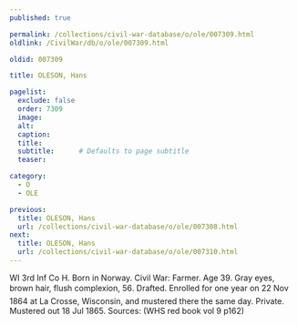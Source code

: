 ```yaml
---
published: true

permalink: /collections/civil-war-database/o/ole/007309.html
oldlink: /CivilWar/db/o/ole/007309.html

oldid: 007309

title: OLESON, Hans

pagelist:
  exclude: false
  order: 7309
  image: 
  alt:
  caption:
  title:
  subtitle:      # Defaults to page subtitle
  teaser:

category: 
  - O 
  - OLE

previous:
  title: OLESON, Hans
  url: /collections/civil-war-database/o/ole/007308.html  
next:
  title: OLESON, Hans
  url: /collections/civil-war-database/o/ole/007310.html   
---
```

WI 3rd Inf Co H. Born in Norway. Civil War: Farmer. Age 39. Gray eyes, brown hair, flush complexion, 5&#146;6&#148;. Drafted. Enrolled for one year on 22 Nov 1864 at La Crosse, Wisconsin, and mustered there the same day. Private. Mustered out 18 Jul 1865. Sources: (WHS red book vol 9 p162)